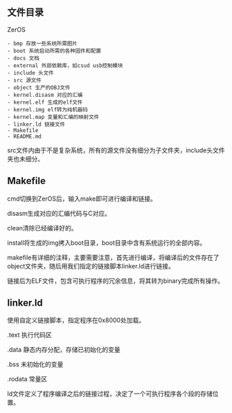 ## 文件目录
ZerOS

	- bmp 存放一些系统所需图片
	- boot 系统启动所需的各种固件和配置
	- docs 文档
	- external 外部依赖库，如csud usb控制模块
	- include 头文件
	- src 源文件
	- object 生产的OBJ文件
	- kernel.disasm 对应的汇编
	- kernel.elf 生成的elf文件
	- kernel.img elf转为纯机器码
	- kernel.map 变量和汇编的映射文件
	- linker.ld 链接文件
	- Makefile
	- README.md

src文件内由于不是复杂系统，所有的源文件没有细分为子文件夹，include头文件夹也未细分。
## Makefile
cmd切换到ZerOS后，输入make即可进行编译和链接。

disasm生成对应的汇编代码与C对应。

clean清除已经编译好的。

install将生成的img拷入boot目录，boot目录中含有系统运行的全部内容。

makefile有详细的注释，主要需要注意，首先进行编译，将编译后的文件存在了object文件夹，随后用我们指定的链接脚本linker.ld进行链接。

链接后为ELF文件，包含可执行程序的冗余信息，将其转为binary完成所有操作。

## linker.ld
使用自定义链接脚本，指定程序在0x8000处加载。

.text 执行代码区

.data 静态内存分配，存储已初始化的变量

.bss 未初始化的变量

.rodata 常量区

ld文件定义了程序编译之后的链接过程，决定了一个可执行程序各个段的存储位置。